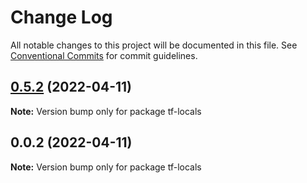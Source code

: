 # Change Log

All notable changes to this project will be documented in this file.
See [Conventional Commits](https://conventionalcommits.org) for commit guidelines.

## [0.5.2](https://github.com/iac-factory/terraform-generator/compare/tf-locals@0.5.1...tf-locals@0.5.2) (2022-04-11)

**Note:** Version bump only for package tf-locals





## 0.0.2 (2022-04-11)

**Note:** Version bump only for package tf-locals
